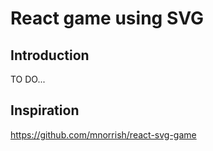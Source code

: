 # React game using SVG

## Introduction

TO DO...

## Inspiration

https://github.com/mnorrish/react-svg-game
